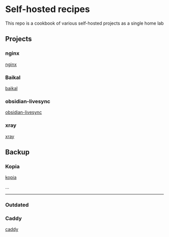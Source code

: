 # Self-hosted recipes

This repo is a cookbook of various self-hosted projects as a single home lab

## Projects

### nginx

[nginx](./nginx/)

### Baikal

[baikal](./baikal/)

### obsidian-livesync

[obsidian-livesync](./obsidian-livesync/)

### xray

[xray](./xray/)

## Backup

### Kopia

[kopia](./kopia/)

...

---

### Outdated

### Caddy

[caddy](./caddy/)